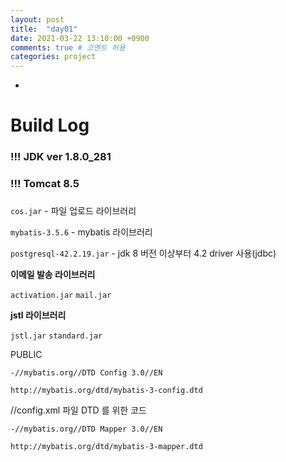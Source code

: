 ```yaml
---
layout: post
title:  "day01"
date: 2021-03-22 13:10:00 +0900
comments: true # 코멘트 허용
categories: project
---
```


- 

# Build Log

### !!! JDK ver 1.8.0_281 

### !!! Tomcat 8.5 

### 

`cos.jar` - 파일 업로드 라이브러리

`mybatis-3.5.6` - mybatis 라이브러리

`postgresql-42.2.19.jar`  - jdk 8 버전 이상부터 4.2 driver 사용(jdbc)



**이메일 발송 라이브러리**

`activation.jar` `mail.jar `



**jstl 라이브러리**

`jstl.jar` `standard.jar`





PUBLIC 

`-//mybatis.org//DTD Config 3.0//EN`

 `http://mybatis.org/dtd/mybatis-3-config.dtd`

//config.xml 파일 DTD 를 위한 코드 

`-//mybatis.org//DTD Mapper 3.0//EN`

`http://mybatis.org/dtd/mybatis-3-mapper.dtd`





